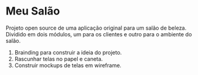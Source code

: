 # Meu Salão
Projeto open source de uma aplicação original para um salão de beleza.
Dividido em dois módulos, um para os clientes e outro para o ambiente do salão.

1. Brainding para construir a ideia do projeto.
2. Rascunhar telas no papel e caneta.
3. Construir mockups de telas em wireframe.
